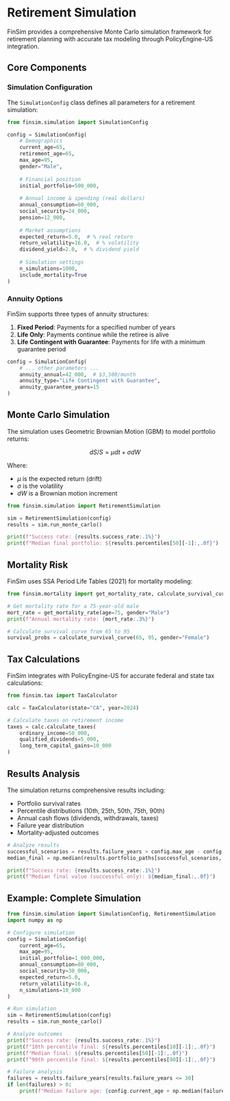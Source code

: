 # Retirement Simulation

FinSim provides a comprehensive Monte Carlo simulation framework for retirement planning with accurate tax modeling through PolicyEngine-US integration.

## Core Components

### Simulation Configuration

The `SimulationConfig` class defines all parameters for a retirement simulation:

```python
from finsim.simulation import SimulationConfig

config = SimulationConfig(
    # Demographics
    current_age=65,
    retirement_age=65,
    max_age=95,
    gender="Male",
    
    # Financial position
    initial_portfolio=500_000,
    
    # Annual income & spending (real dollars)
    annual_consumption=60_000,
    social_security=24_000,
    pension=12_000,
    
    # Market assumptions
    expected_return=5.0,  # % real return
    return_volatility=16.0,  # % volatility
    dividend_yield=2.0,  # % dividend yield
    
    # Simulation settings
    n_simulations=1000,
    include_mortality=True
)
```

### Annuity Options

FinSim supports three types of annuity structures:

1. **Fixed Period**: Payments for a specified number of years
2. **Life Only**: Payments continue while the retiree is alive
3. **Life Contingent with Guarantee**: Payments for life with a minimum guarantee period

```python
config = SimulationConfig(
    # ... other parameters ...
    annuity_annual=42_000,  # $3,500/month
    annuity_type="Life Contingent with Guarantee",
    annuity_guarantee_years=15
)
```

## Monte Carlo Simulation

The simulation uses Geometric Brownian Motion (GBM) to model portfolio returns:

$$dS/S = \mu dt + \sigma dW$$

Where:
- $\mu$ is the expected return (drift)
- $\sigma$ is the volatility
- $dW$ is a Brownian motion increment

```python
from finsim.simulation import RetirementSimulation

sim = RetirementSimulation(config)
results = sim.run_monte_carlo()

print(f"Success rate: {results.success_rate:.1%}")
print(f"Median final portfolio: ${results.percentiles[50][-1]:,.0f}")
```

## Mortality Risk

FinSim uses SSA Period Life Tables (2021) for mortality modeling:

```python
from finsim.mortality import get_mortality_rate, calculate_survival_curve

# Get mortality rate for a 75-year-old male
mort_rate = get_mortality_rate(age=75, gender="Male")
print(f"Annual mortality rate: {mort_rate:.3%}")

# Calculate survival curve from 65 to 95
survival_probs = calculate_survival_curve(65, 95, gender="Female")
```

## Tax Calculations

FinSim integrates with PolicyEngine-US for accurate federal and state tax calculations:

```python
from finsim.tax import TaxCalculator

calc = TaxCalculator(state="CA", year=2024)

# Calculate taxes on retirement income
taxes = calc.calculate_taxes(
    ordinary_income=50_000,
    qualified_dividends=5_000,
    long_term_capital_gains=10_000
)
```

## Results Analysis

The simulation returns comprehensive results including:

- Portfolio survival rates
- Percentile distributions (10th, 25th, 50th, 75th, 90th)
- Annual cash flows (dividends, withdrawals, taxes)
- Failure year distribution
- Mortality-adjusted outcomes

```python
# Analyze results
successful_scenarios = results.failure_years > config.max_age - config.current_age
median_final = np.median(results.portfolio_paths[successful_scenarios, -1])

print(f"Success rate: {results.success_rate:.1%}")
print(f"Median final value (successful only): ${median_final:,.0f}")
```

## Example: Complete Simulation

```python
from finsim.simulation import SimulationConfig, RetirementSimulation
import numpy as np

# Configure simulation
config = SimulationConfig(
    current_age=65,
    max_age=95,
    initial_portfolio=1_000_000,
    annual_consumption=80_000,
    social_security=30_000,
    expected_return=5.0,
    return_volatility=16.0,
    n_simulations=10_000
)

# Run simulation
sim = RetirementSimulation(config)
results = sim.run_monte_carlo()

# Analyze outcomes
print(f"Success rate: {results.success_rate:.1%}")
print(f"10th percentile final: ${results.percentiles[10][-1]:,.0f}")
print(f"Median final: ${results.percentiles[50][-1]:,.0f}")
print(f"90th percentile final: ${results.percentiles[90][-1]:,.0f}")

# Failure analysis
failures = results.failure_years[results.failure_years <= 30]
if len(failures) > 0:
    print(f"Median failure age: {config.current_age + np.median(failures):.0f}")
```